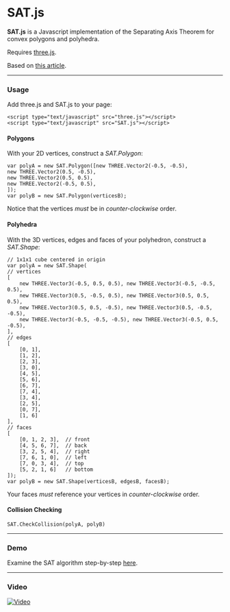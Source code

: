 SAT.js
=====

**SAT.js** is a Javascript implementation of the Separating Axis Theorem for convex polygons and polyhedra.

Requires [three.js](http://threejs.org/).

Based on [this article](http://www.geometrictools.com/Documentation/MethodOfSeparatingAxes.pdf).


----------

### Usage

Add three.js and SAT.js to your page:

	<script type="text/javascript" src="three.js"></script>
    <script type="text/javascript" src="SAT.js"></script>

#### Polygons

With your 2D vertices, construct a *SAT.Polygon*:

    var polyA = new SAT.Polygon([new THREE.Vector2(-0.5, -0.5), 
    new THREE.Vector2(0.5, -0.5),
    new THREE.Vector2(0.5, 0.5),
    new THREE.Vector2(-0.5, 0.5),
    ]);
    var polyB = new SAT.Polygon(verticesB);

Notice that the vertices *must* be in *counter-clockwise* order.

#### Polyhedra

With the 3D vertices, edges and faces of your polyhedron, construct a *SAT.Shape*:

    // 1x1x1 cube centered in origin
    var polyA = new SAT.Shape(
    // vertices
    [
		new THREE.Vector3(-0.5, 0.5, 0.5), new THREE.Vector3(-0.5, -0.5, 0.5),
		new THREE.Vector3(0.5, -0.5, 0.5), new THREE.Vector3(0.5, 0.5, 0.5),
		new THREE.Vector3(0.5, 0.5, -0.5), new THREE.Vector3(0.5, -0.5, -0.5),
		new THREE.Vector3(-0.5, -0.5, -0.5), new THREE.Vector3(-0.5, 0.5, -0.5),
	],
	// edges
	[
		[0, 1], 
		[1, 2], 
		[2, 3], 
		[3, 0],
        [4, 5], 
        [5, 6], 
        [6, 7], 
        [7, 4],
        [3, 4], 
        [2, 5], 
        [0, 7], 
        [1, 6]
	],
	// faces
	[
        [0, 1, 2, 3],  // front
        [4, 5, 6, 7],  // back
        [3, 2, 5, 4],  // right
        [7, 6, 1, 0],  // left
        [7, 0, 3, 4],  // top
        [5, 2, 1, 6]   // bottom
    ]);
    var polyB = new SAT.Shape(verticesB, edgesB, facesB);

Your faces *must* reference your vertices in *counter-clockwise* order.

#### Collision Checking

	SAT.CheckCollision(polyA, polyB)



----------

### Demo

Examine the SAT algorithm step-by-step [here](http://pedroboechat.com/SAT.js/3D/main.html).

----------

### Video

[![Video](http://www.pedroboechat.com/images/SATjs-video-thumbnail.png)](https://www.youtube.com/watch?v=djKUDMbGMM4)
